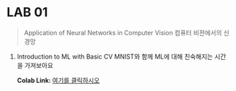 # LAB 01
> Application of Neural Networks in Computer Vision 컴퓨터 비젼에서의 신경망

1. Introduction to ML with Basic CV
MNIST와 함께 ML에 대해 친숙해지는 시간을 가져보아요

    <b> Colab Link: </b> [여기를 클릭하시오](https://colab.research.google.com/)
